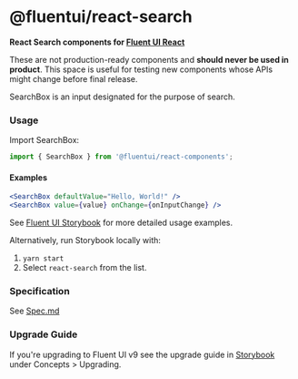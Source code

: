 # @fluentui/react-search

**React Search components for [Fluent UI React](https://react.fluentui.dev/)**

These are not production-ready components and **should never be used in product**. This space is useful for testing new components whose APIs might change before final release.

SearchBox is an input designated for the purpose of search.

### Usage

Import SearchBox:

```js
import { SearchBox } from '@fluentui/react-components';
```

#### Examples

```jsx
<SearchBox defaultValue="Hello, World!" />
<SearchBox value={value} onChange={onInputChange} />
```

See [Fluent UI Storybook](https://react.fluentui.dev/) for more detailed usage examples.

Alternatively, run Storybook locally with:

1. `yarn start`
2. Select `react-search` from the list.

### Specification

See [Spec.md](./docs/Spec.md)

### Upgrade Guide

If you're upgrading to Fluent UI v9 see the upgrade guide in [Storybook](https://react.fluentui.dev/) under Concepts > Upgrading.
